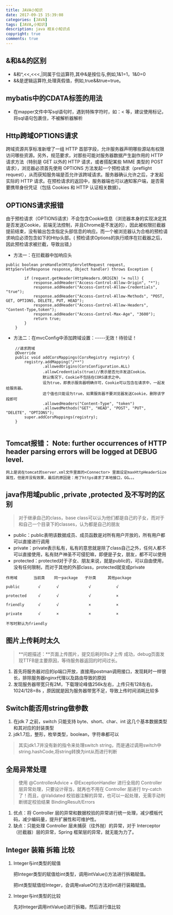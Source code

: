 ```yaml
---
title: JAVA小知识
date: 2017-09-15 15:39:08
categories: [JAVA]
tags: [JAVA,小知识]
description: java 相关小知识点
copyright: true
comments: true
---
```

<!-- more -->

## &和&&的区别
* &和^,<<,<<<,|同属于位运算符,其中&是按位与,例如,1&1=1，1&0=0
* &&是逻辑运算符,处理真假值，例如,true&&true=true。

## mybatis中的CDATA标签的用法
* 在mapper文件中写sql语句时，遇到特殊字符时，如：< 等，建议使用<![CDATA[ sql 语句 ]]>标记，将sql语句包裹住，不被解析器解析


## Http跨域OPTIONS请求
跨域资源共享标准新增了一组 HTTP 首部字段，允许服务器声明哪些源站有权限访问哪些资源。另外，规范要求，对那些可能对服务器数据产生副作用的 HTTP 请求方法（特别是 GET 以外的 HTTP 请求，或者搭配某些 MIME 类型的 POST 请求），浏览器必须首先使用 OPTIONS 方法发起一个预检请求（preflight request），从而获知服务端是否允许该跨域请求。服务器确认允许之后，才发起实际的 HTTP 请求。在预检请求的返回中，服务器端也可以通知客户端，是否需要携带身份凭证（包括 Cookies 和 HTTP 认证相关数据）。

## OPTIONS请求报错

由于预检请求（OPTIONS请求）不会包含Cookie信息（浏览器本身的实现决定其是否发送Cookie，前端无法控制，并且Chrome是不发送的），因此被权限拦截器提前结束，没有输出包含指定头部信息的响应。而一个被浏览器认为合格的预检请求响应必须包含如下的Http头部。(
预检请求Options的执行顺序在拦截器之后，因此预检请求被拦截，导致出错,)

* 方法一：在拦截器中加响应头

```
public boolean preHandle(HttpServletRequest request, HttpServletResponse response, Object handler) throws Exception {

        if (request.getHeader(HttpHeaders.ORIGIN) != null) {
            response.addHeader("Access-Control-Allow-Origin", "*");
            response.addHeader("Access-Control-Allow-Credentials", "true");
            response.addHeader("Access-Control-Allow-Methods", "POST, GET, OPTIONS, DELETE, PUT, HEAD");
            response.addHeader("Access-Control-Allow-Headers", "Content-Type,token");
            response.addHeader("Access-Control-Max-Age", "3600");
            return true;
        }
    }

```

* 方法二：在mvcConfig中添加跨域设置：-----无效！待验证！
```
    //请求跨域
    @Override
    public void addCorsMappings(CorsRegistry registry) {
        registry.addMapping("/**")
                .allowedOrigins(CorsConfiguration.ALL)
                .allowCredentials(true)//表示是否允许发送Cookie。
                默认情况下，Cookie不包括在CORS请求之中。
                设为true，即表示服务器明确许可，Cookie可以包含在请求中，一起发给服务器。
                这个值也只能设为true，如果服务器不要浏览器发送Cookie，删除该字段即可
                .allowedHeaders("Content-Type", "token")
                .allowedMethods("GET", "HEAD", "POST", "PUT", "DELETE", "OPTIONS");
        super.addCorsMappings(registry);
    }


```

## Tomcat报错： Note: further occurrences of HTTP header parsing errors will be logged at DEBUG level.
	网上是说在tomcat的server.xml文件里面的<Connector> 里面设定maxHttpHeaderSize属性，但是并没有效果，最后的原因是：用了https请求了本地接口，GG。。。

##  java作用域public ,private ,protected 及不写时的区别

> 对于继承自己的class，base class可以认为他们都是自己的子女，而对于和自己一个目录下的classes，认为都是自己的朋友


* public：public表明该数据成员、成员函数是对所有用户开放的，所有用户都可以直接进行调用 
* private：private表示私有，私有的意思就是除了class自己之外，任何人都不可以直接使用，私有财产神圣不可侵犯嘛，即便是子女，朋友，都不可以使用
* protected：protected对于子女、朋友来说，就是public的，可以自由使用，没有任何限制，而对于其他的外部class，protected就变成private

```
作用域       当前类    同一package   子孙类     其他package 

public        √       √             √           √ 

protected     √       √             √           × 

friendly      √       √             ×           × 

private       √       ×             ×           × 

不写时默认为friendly
```

## 图片上传耗时太久
> **问题描述：**页面上传图片，提交后耗时8s才上传 成功，debug页面发现TTFB是主要原因，等待服务器返回的时间过长。

1. 首先将服务器对应的ip端口开放，直接用postman调用接口，发现耗时一样很长，排除服务器nginx代理以及路由导致的原因
2. 发现服务器带宽只有2M，下载理论峰值256k左右，上传只有128左右，1024/128=8s ，原因就是因为服务器带宽不足，导致上传时间消耗比较多

## Switch能否用string做参数

1. 在jdk 7 之前，switch 只能支持 byte、short、char、int 这几个基本数据类型和其对应的封装类型
2. jdk1.7后，整形，枚举类型，boolean，字符串都可以
> 其实jdk1.7并没有新的指令来处理switch string，而是通过调用switch中string.hashCode,将string转换为int从而进行判断

## 全局异常处理

> 使用 @ControllerAdvice + @ExceptionHandler 进行全局的 Controller 层异常处理，只要设计得当，就再也不用在 Controller 层进行 try-catch 了！而且，@Validated 校验器注解的异常，也可以一起处理，无需手动判断绑定校验结果 BindingResult/Errors

1. 优点：将 Controller 层的异常和数据校验的异常进行统一处理，减少模板代码，减少编码量，提升扩展性和可维护性。
2. 缺点：只能处理 Controller 层未捕获（往外抛）的异常，对于 Interceptor（拦截器）层的异常，Spring 框架层的异常，就无能为力了。

## Integer 装箱 拆箱 比较

1. Integer与int类型的赋值

    把Integer类型的赋值给int类型，调用intValue()方法进行拆箱赋值。

    把int类型赋值给Integer，会调用valueOf()方法对int进行装箱赋值。

2. Integer与int类型的比较

    先对Integer调用intValue()进行拆箱，然后进行值比较